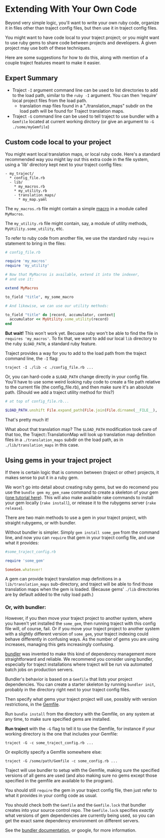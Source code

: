 # Extending With Your Own Code

Beyond very simple logic, you'll want to write your own ruby code,
organize it in files other than traject config files, but then
use it in traject config files.

You might want to have code local to your traject project; or you
might want to use ruby gems to share code between projects and developers. 
A given project may use both of these techniques.

Here are some suggestions for how to do this, along with mention
of a couple traject features meant to make it easier.

## Expert Summary

* Traject `-I` argument command line can be used to list directories to
  add to the load path, similar to the `ruby -I` argument. You
  can then 'require' local project files from the load path.
  * translation map files found in a
    "./translation_maps" subdir on the load path will be found
    for Traject translation maps.
* Traject `-G` command line can be used to tell traject to use
  bundler with a `Gemfile` located at current working dirctory
  (or give an argument to `-G ./some/myGemfile`)

## Custom code local to your project

You might want local translation maps, or local ruby
code. Here's a standard recommended way you might lay out
this extra code in the file system, using a 'lib'
directory kept next to your traject config files:

~~~
- my_traject/
  * config_file.rb
  - lib/
    * my_macros.rb
    * my_utility.rb
    - translation_maps/
      * my_map.yaml
~~~


The `my_macros.rb` file might contain a simple [macro](./macros.md)
in a module called `MyMacros`.

The `my_utility.rb` file might contain, say, a module of utility
methods, `MyUtility.some_utility`, etc.

To refer to ruby code from another file, we use the standard
ruby `require` statement to bring in the files:

~~~ruby
# config_file.rb

require 'my_macros'
require 'my_utility'

# Now that MyMacros is available, extend it into the indexer,
# and use it:

extend MyMacros

to_field "title", my_some_macro

# And likewise, we can use our utility methods:

to_field "title" do |record, accumulator, context|
  accumulator << MyUtility.some_utility(record)
end
~~~

**But wait!** This won't work yet. Becuase ruby won't be
able to find the file in `requires 'my_macros'`. To fix
that, we want to add our local `lib` directory to the
ruby `$LOAD_PATH`, a standard ruby feature.

Traject provides a way for you to add to the load path
from the traject command line, the `-I` flag:

    traject -I ./lib -c ./config_file.rb ...

Or, you can hard-code a `$LOAD_PATH` change directly in your
config file. You'll have to use some weird looking
ruby code to create a file path relative to the current
file (the config_file.rb), and then make sure it's
an absolute path. (Should we add a traject utility
method for this?)

~~~ruby
# at top of config_file.rb...

$LOAD_PATH.unshift File.expand_path(File.join(File.dirname(__FILE__), './lib'))
~~~

That's pretty much it!

What about that translation map? The `$LOAD_PATH` modification
took care of that too, the Traject::TranslationMap will look
up translation map definition files 
in a `./translation_maps` subdir on the load path, as in `./lib/translation_maps` in this case. 


## Using gems in your traject project

If there is certain logic that is common between (traject or other)
projects, it makes sense to put it in a ruby gem.

We won't go into detail about creating ruby gems, but we
do recomend you use the `bundle gem my_gem_name` command to create
a skeleton of your gem
([one tutorial here](http://railscasts.com/episodes/245-new-gem-with-bundler?view=asciicast)).
This will also make available rake commands to install your gem locally
(`rake install`), or release it to the rubygems server (`rake release`).

There are two main methods to use a gem in your traject project,
with straight rubygems, or with bundler.

Without bundler is simpler. Simply `gem install some_gem` from the
command line, and now you can `require` that gem in your traject
config file, and use what it provides:

~~~ruby
#some_traject_config.rb

require 'some_gem'

SomeGem.whatever!
~~~

A gem can provide traject translation map definitions
in a `lib/translation_maps` sub-directory, and traject will be able to find those
translation maps when the gem is loaded. (Because gems'
`./lib` directories are by default added to the ruby load path.)

### Or, with bundler:

However, if you then move your traject project to another system,
where you haven't yet installed the `some_gem`, then running
traject with this config file will, of course, fail. Or if you
move your traject project to another system with a slightly
different version of `some_gem`, your traject indexing could
behave differently in confusing ways. As the number of gems
you are using increases, managing this gets increasingly
confusing.

[bundler](http://bundler.io/) was invented to make this kind of dependency management
more straightforward and reliable. We recommend you consider using
bundler, especially for traject installations where traject will
be run via automated batch jobs on production servers.

Bundler's behavior is based on a `Gemfile` that lists your
project dependencies. You can create a starter skeleton
by running `bundler init`, probably in the directory
right next to your traject config files.

Then specify what gems your traject project will use,
possibly with version restrictions, in the [Gemfile](http://bundler.io/v1.3/gemfile.html).

Run `bundle install` from the directory with the Gemfile, on any system
at any time, to make sure specified gems are installed.

**Run traject** with the `-G` flag to tell it to use the Gemfile, for instance if
your working directory is the one that includes your Gemfile:

    traject -G -c some_traject_config.rb ...
    
Or explicitly specify a Gemfile somewhere else:

    traject -G /some/path/Gemfile -c some_config.rb ...

Traject will use bundler to setup with the Gemfile, making sure
the specified versions of all gems are used (and also making sure
no gems except those specified in the gemfile are available to
the program).

You should still `require` the gem in your traject config file,
then just refer to what it provides in your config code as usual. 

You should check both the `Gemfile` and the `Gemfile.lock`
that bundler creates into your source control repo. The
`Gemfile.lock` specifies _exactly_ what versions of
gem dependencies are currently being used, so you can get the exact
same dependency environment on different servers.

See the [bundler documentation](http://bundler.io/#getting-started), or google, for more information. 
